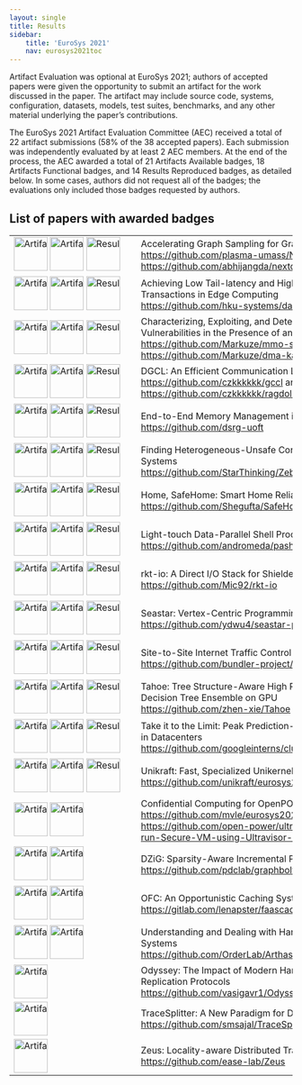 ```yaml
---
layout: single
title: Results
sidebar:
    title: 'EuroSys 2021'
    nav: eurosys2021toc
---
```


Artifact Evaluation was optional at EuroSys 2021; authors of accepted papers were given the
opportunity to submit an artifact for the work discussed in the paper. The artifact may include
source code, systems, configuration, datasets, models, test suites, benchmarks, and any other
material underlying the paper’s contributions. 

The EuroSys 2021 Artifact Evaluation Committee (AEC) received a total of 22 artifact submissions
(58% of the 38 accepted papers). Each submission was independently evaluated by at least 2 AEC
members. At the end of the process, the AEC awarded a total of 21 Artifacts Available badges, 18
Artifacts Functional badges, and 14 Results Reproduced badges, as detailed below. In some cases,
authors did not request all of the badges; the evaluations only included those badges requested by
authors.


List of papers with awarded badges
----------------------------------

<table>
<tr>
  <td nowrap style="width:210px">
    <img style="width:60px; height:60px" src="/images/acm_available_1.1.png" alt="Artifacts Available badge">
    <img style="width:60px; height:60px" src="/images/acm_functional_1.1.png" alt="Artifacts Functional badge">
    <img style="width:60px; height:60px" src="/images/acm_reproduced_1.1.png" alt="Results Reproduced badge">
  </td>
  <td>
    Accelerating Graph Sampling for Graph Machine Learning using GPUs<br>
    <a href="https://github.com/plasma-umass/NextDoor">https://github.com/plasma-umass/NextDoor</a> and
    <a href="https://github.com/abhijangda/nextdoor-experiments/">https://github.com/abhijangda/nextdoor-experiments/</a>
  </td>
</tr>
<tr>
  <td nowrap>
    <img style="width:60px; height:60px" src="/images/acm_available_1.1.png" alt="Artifacts Available badge">
    <img style="width:60px; height:60px" src="/images/acm_functional_1.1.png" alt="Artifacts Functional badge">
    <img style="width:60px; height:60px" src="/images/acm_reproduced_1.1.png" alt="Results Reproduced badge">
  </td>
  <td>
    Achieving Low Tail-latency and High Scalability for Serializable Transactions in Edge Computing<br>
    <a href="https://github.com/hku-systems/dast">https://github.com/hku-systems/dast</a>
  </td>
</tr>
<tr>
  <td nowrap>
    <img style="width:60px; height:60px" src="/images/acm_available_1.1.png" alt="Artifacts Available badge">
    <img style="width:60px; height:60px" src="/images/acm_functional_1.1.png" alt="Artifacts Functional badge">
    <img style="width:60px; height:60px" src="/images/acm_reproduced_1.1.png" alt="Results Reproduced badge">
  </td>
  <td>
    Characterizing, Exploiting, and Detecting DMA Code Injection Vulnerabilities in the Presence of an IOMMU<br>
    <a href="https://github.com/Markuze/mmo-static">https://github.com/Markuze/mmo-static</a> and
    <a href="https://github.com/Markuze/dma-kasan">https://github.com/Markuze/dma-kasan</a>
  </td>
</tr>
<tr>
  <td nowrap>
    <img style="width:60px; height:60px" src="/images/acm_available_1.1.png" alt="Artifacts Available badge">
    <img style="width:60px; height:60px" src="/images/acm_functional_1.1.png" alt="Artifacts Functional badge">
    <img style="width:60px; height:60px" src="/images/acm_reproduced_1.1.png" alt="Results Reproduced badge">
  </td>
  <td>
    DGCL: An Efficient Communication Library for Distributed GNN Training<br>
    <a href="https://github.com/czkkkkkk/gccl">https://github.com/czkkkkkk/gccl</a> and
    <a href="https://github.com/czkkkkkk/ragdoll">https://github.com/czkkkkkk/ragdoll</a>
  </td>
</tr>
<tr>
  <td nowrap>
    <img style="width:60px; height:60px" src="/images/acm_available_1.1.png" alt="Artifacts Available badge">
    <img style="width:60px; height:60px" src="/images/acm_functional_1.1.png" alt="Artifacts Functional badge">
    <img style="width:60px; height:60px" src="/images/acm_reproduced_1.1.png" alt="Results Reproduced badge">
  </td>
  <td>
    End-to-End Memory Management in Elastic System Software Stacks<br>
    <a href="https://github.com/dsrg-uoft">https://github.com/dsrg-uoft</a>
  </td>
</tr>
<tr>
  <td nowrap>
    <img style="width:60px; height:60px" src="/images/acm_available_1.1.png" alt="Artifacts Available badge">
    <img style="width:60px; height:60px" src="/images/acm_functional_1.1.png" alt="Artifacts Functional badge">
    <img style="width:60px; height:60px" src="/images/acm_reproduced_1.1.png" alt="Results Reproduced badge">
  </td>
  <td>
    Finding Heterogeneous-Unsafe Configuration Parameters in Cloud Systems<br>
    <a href="https://github.com/StarThinking/ZebraConf">https://github.com/StarThinking/ZebraConf</a>
  </td>
</tr>
<tr>
  <td nowrap>
    <img style="width:60px; height:60px" src="/images/acm_available_1.1.png" alt="Artifacts Available badge">
    <img style="width:60px; height:60px" src="/images/acm_functional_1.1.png" alt="Artifacts Functional badge">
    <img style="width:60px; height:60px" src="/images/acm_reproduced_1.1.png" alt="Results Reproduced badge">
  </td>
  <td>
    Home, SafeHome: Smart Home Reliability with Visibility and Atomicity<br>
    <a href="https://github.com/Shegufta/SafeHomeFramework">https://github.com/Shegufta/SafeHomeFramework</a>
  </td>
</tr>
<tr>
  <td nowrap>
    <img style="width:60px; height:60px" src="/images/acm_available_1.1.png" alt="Artifacts Available badge">
    <img style="width:60px; height:60px" src="/images/acm_functional_1.1.png" alt="Artifacts Functional badge">
    <img style="width:60px; height:60px" src="/images/acm_reproduced_1.1.png" alt="Results Reproduced badge">
  </td>
  <td>
    Light-touch Data-Parallel Shell Processing<br>
    <a href="https://github.com/andromeda/pash">https://github.com/andromeda/pash</a>
  </td>
</tr>
<tr>
  <td nowrap>
    <img style="width:60px; height:60px" src="/images/acm_available_1.1.png" alt="Artifacts Available badge">
    <img style="width:60px; height:60px" src="/images/acm_functional_1.1.png" alt="Artifacts Functional badge">
    <img style="width:60px; height:60px" src="/images/acm_reproduced_1.1.png" alt="Results Reproduced badge">
  </td>
  <td>
    rkt-io: A Direct I/O Stack for Shielded Execution<br>
    <a href="https://github.com/Mic92/rkt-io">https://github.com/Mic92/rkt-io</a>
  </td>
</tr>
<tr>
  <td nowrap>
    <img style="width:60px; height:60px" src="/images/acm_available_1.1.png" alt="Artifacts Available badge">
    <img style="width:60px; height:60px" src="/images/acm_functional_1.1.png" alt="Artifacts Functional badge">
    <img style="width:60px; height:60px" src="/images/acm_reproduced_1.1.png" alt="Results Reproduced badge">
  </td>
  <td>
    Seastar: Vertex-Centric Programming for Graph Neural Networks<br>
    <a href="https://github.com/ydwu4/seastar-paper-version">https://github.com/ydwu4/seastar-paper-version</a>
  </td>
</tr>
<tr>
  <td nowrap>
    <img style="width:60px; height:60px" src="/images/acm_available_1.1.png" alt="Artifacts Available badge">
    <img style="width:60px; height:60px" src="/images/acm_functional_1.1.png" alt="Artifacts Functional badge">
    <img style="width:60px; height:60px" src="/images/acm_reproduced_1.1.png" alt="Results Reproduced badge">
  </td>
  <td>
    Site-to-Site Internet Traffic Control<br>
    <a href="https://github.com/bundler-project/evaluation">https://github.com/bundler-project/evaluation</a>
  </td>
</tr>
<tr>
  <td nowrap>
    <img style="width:60px; height:60px" src="/images/acm_available_1.1.png" alt="Artifacts Available badge">
    <img style="width:60px; height:60px" src="/images/acm_functional_1.1.png" alt="Artifacts Functional badge">
    <img style="width:60px; height:60px" src="/images/acm_reproduced_1.1.png" alt="Results Reproduced badge">
  </td>
  <td>
    Tahoe: Tree Structure-Aware High Performance Inference Engine for Decision Tree Ensemble on GPU<br>
    <a href="https://github.com/zhen-xie/Tahoe">https://github.com/zhen-xie/Tahoe</a>
  </td>
</tr>
<tr>
  <td nowrap>
    <img style="width:60px; height:60px" src="/images/acm_available_1.1.png" alt="Artifacts Available badge">
    <img style="width:60px; height:60px" src="/images/acm_functional_1.1.png" alt="Artifacts Functional badge">
    <img style="width:60px; height:60px" src="/images/acm_reproduced_1.1.png" alt="Results Reproduced badge">
  </td>
  <td>
    Take it to the Limit: Peak Prediction-driven Resource Overcommitment in Datacenters<br>
    <a href="https://github.com/googleinterns/cluster-resource-forecast">https://github.com/googleinterns/cluster-resource-forecast</a>
  </td>
</tr>
<tr>
  <td nowrap>
    <img style="width:60px; height:60px" src="/images/acm_available_1.1.png" alt="Artifacts Available badge">
    <img style="width:60px; height:60px" src="/images/acm_functional_1.1.png" alt="Artifacts Functional badge">
    <img style="width:60px; height:60px" src="/images/acm_reproduced_1.1.png" alt="Results Reproduced badge">
  </td>
  <td>
    Unikraft: Fast, Specialized Unikernels the Easy Way<br>
    <a href="https://github.com/unikraft/eurosys21-artifacts">https://github.com/unikraft/eurosys21-artifacts</a>
  </td>
</tr>
<tr>
  <td nowrap>
    <img style="width:60px; height:60px" src="/images/acm_available_1.1.png" alt="Artifacts Available badge">
    <img style="width:60px; height:60px" src="/images/acm_functional_1.1.png" alt="Artifacts Functional badge">
  </td>
  <td>
    Confidential Computing for OpenPOWER<br>
    <a href="https://github.com/mvle/eurosys2021_PEF_OpenPOWER">https://github.com/mvle/eurosys2021_PEF_OpenPOWER</a> and
    <a href="https://github.com/open-power/ultravisor/wiki/How-to-build-and-run-Secure-VM-using-Ultravisor-on-a-OpenPOWER-machine">https://github.com/open-power/ultravisor/wiki/How-to-build-and-run-Secure-VM-using-Ultravisor-on-a-OpenPOWER-machine</a>
  </td>
</tr>
<tr>
  <td nowrap>
    <img style="width:60px; height:60px" src="/images/acm_available_1.1.png" alt="Artifacts Available badge">
    <img style="width:60px; height:60px" src="/images/acm_functional_1.1.png" alt="Artifacts Functional badge">
  </td>
  <td>
    DZiG: Sparsity-Aware Incremental Processing of Streaming Graphs<br>
    <a href="https://github.com/pdclab/graphbolt/tree/eurosys21-artifact">https://github.com/pdclab/graphbolt/tree/eurosys21-artifact</a>
  </td>
</tr>
<tr>
  <td nowrap>
    <img style="width:60px; height:60px" src="/images/acm_available_1.1.png" alt="Artifacts Available badge">
    <img style="width:60px; height:60px" src="/images/acm_functional_1.1.png" alt="Artifacts Functional badge">
  </td>
  <td>
    OFC: An Opportunistic Caching System for FaaS Platforms<br>
    <a href="https://gitlab.com/lenapster/faascache/-/tree/master/artifactEvaluation">https://gitlab.com/lenapster/faascache/-/tree/master/artifactEvaluation</a>
  </td>
</tr>
<tr>
  <td nowrap>
    <img style="width:60px; height:60px" src="/images/acm_available_1.1.png" alt="Artifacts Available badge">
    <img style="width:60px; height:60px" src="/images/acm_functional_1.1.png" alt="Artifacts Functional badge">
  </td>
  <td>
    Understanding and Dealing with Hard Faults in Persistent Memory Systems<br>
    <a href="https://github.com/OrderLab/Arthas/blob/master/artifactREADME.md">https://github.com/OrderLab/Arthas/blob/master/artifactREADME.md</a>
  </td>
</tr>
<tr>
  <td nowrap>
    <img style="width:60px; height:60px" src="/images/acm_available_1.1.png" alt="Artifacts Available badge">
  </td>
  <td>
    Odyssey: The Impact of Modern Hardware on Strongly-Consistent Replication Protocols<br>
    <a href="https://github.com/vasigavr1/Odyssey">https://github.com/vasigavr1/Odyssey</a>
  </td>
</tr>
<tr>
  <td nowrap>
    <img style="width:60px; height:60px" src="/images/acm_available_1.1.png" alt="Artifacts Available badge">
  </td>
  <td>
    TraceSplitter: A New Paradigm for Downscaling Traces<br>
    <a href="https://github.com/smsajal/TraceSplitter">https://github.com/smsajal/TraceSplitter</a>
  </td>
</tr>
<tr>
  <td nowrap>
    <img style="width:60px; height:60px" src="/images/acm_available_1.1.png" alt="Artifacts Available badge">
  </td>
  <td>
    Zeus: Locality-aware Distributed Transactions<br>
    <a href="https://github.com/ease-lab/Zeus">https://github.com/ease-lab/Zeus</a>
  </td>
</tr>
</table>
